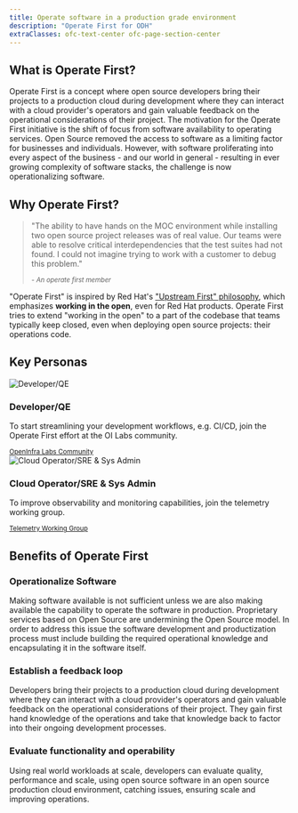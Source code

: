 ```yaml
---
title: Operate software in a production grade environment
description: "Operate First for ODH"
extraClasses: ofc-text-center ofc-page-section-center 
---
```

## What is Operate First?

Operate First is a concept where open source developers bring their projects to a production
cloud during development where they can interact with a cloud provider's operators and gain valuable
feedback on the operational considerations of their project. The motivation for the Operate First
initiative is the shift of focus from software availability to operating services. Open Source removed
the access to software as a limiting factor for businesses and individuals. However, with software
proliferating into every aspect of the business - and our world in general - resulting in ever growing
complexity of software stacks, the challenge is now operationalizing software.

## Why Operate First?

> <p>"The ability to have hands on the MOC environment while installing two open source project releases was of real value. Our teams were able to resolve critical interdependencies that the test suites had not found. I could not imagine trying to work with a customer to debug this problem."</p> <small><cite>- An operate first member</cite></small>

"Operate First" is inspired by Red Hat's ["Upstream First" philosophy](https://www.redhat.com/en/blog/what-open-source-upstream), which emphasizes **working in the open**, even for Red Hat products. Operate First tries to extend "working in the open" to a part of the codebase that teams typically keep closed, even when deploying open source projects: their operations code.

## Key Personas

<div class="pf-l-flex pf-m-align-items-stretch pf-m-justify-content-center pf-m-wrap">

  <div class="pf-c-card pf-m-flat ofc-gallery-card">
    <div class="pf-c-card__body">
      <img src="https://cdn2.vectorstock.com/i/thumbs/20/76/man-avatar-profile-vector-21372076.jpg" alt="Developer/QE">
    </div>
    <div class="pf-c-card__title">
      <h3>Developer/QE</h3>
    </div>
    <div class="pf-c-card__body">
      <p>To start streamlining your development workflows, e.g. CI/CD, join the Operate First effort at the OI Labs community.</p>
      <small><a href="/users/support/docs/intro.md" target="_blank">OpenInfra Labs Community</a></small>
    </div>
  </div>

  <div class="pf-c-card pf-m-flat ofc-gallery-card">
    <div class="pf-c-card__body">
      <img src="https://cdn2.vectorstock.com/i/thumbs/20/76/man-avatar-profile-vector-21372076.jpg" alt="Cloud Operator/SRE &amp; Sys Admin">
    </div>
    <div class="pf-c-card__title">
      <h3>Cloud Operator/SRE &amp; Sys Admin</h3>
    </div>
    <div class="pf-c-card__body">
      <p>To improve observability and monitoring capabilities, join the telemetry working group.</p>
      <small><a href="https://openinfralabs.org/telemetry/" target="_blank">Telemetry Working Group</a></small>
    </div>
  </div>

</div>

## Benefits of Operate First

<div class="pf-l-flex pf-m-align-items-stretch pf-m-justify-content-center pf-m-wrap">

  <div class="pf-c-card pf-m-flat ofc-gallery-card">
    <div class="pf-c-card__title">
      <h3>Operationalize Software</h3>
    </div>
    <div class="pf-c-card__body">
      <p>Making software available is not sufficient unless we are also making available the
        capability to operate the software in production. Proprietary services based on Open Source are undermining
        the
        Open Source model. In order to address this issue the software development and productization process must
        include building the required operational knowledge and encapsulating it in the software itself.</p>
    </div>
  </div>

  <div class="pf-c-card pf-m-flat ofc-gallery-card">
    <div class="pf-c-card__title">
      <h3>Establish a feedback loop</h3>
    </div>
    <div class="pf-c-card__body">
      <p>Developers bring their projects to a production cloud during development where they can
        interact with a cloud provider's operators and gain valuable feedback on the operational considerations of
        their project.
        They gain first hand knowledge of the operations and take that knowledge back to factor into their ongoing
        development processes.</p>
    </div>
  </div>

  <div class="pf-c-card pf-m-flat ofc-gallery-card">
    <div class="pf-c-card__title">
      <h3>Evaluate functionality and operability</h3>
    </div>
    <div class="pf-c-card__body">
      <p>Using real world workloads at scale, developers can evaluate quality, performance and
        scale, using open source software in an open source production cloud environment, catching issues, ensuring
        scale and improving operations.</p>
    </div>
  </div>

</div>
